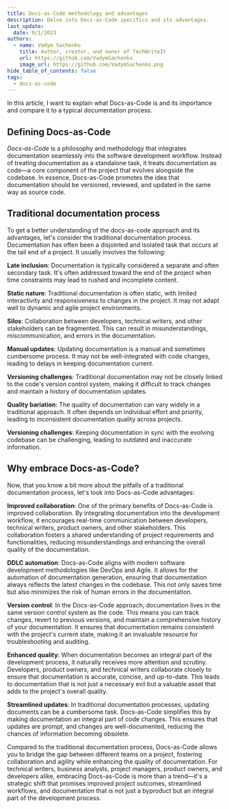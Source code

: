 ```yaml
---
title: Docs-as-Code methodology and advantages
description: Delve into Docs-as-Code specifics and its advantages.
last_update: 
  date: 9/1/2023
authors:
  - name: Vadym Sachenko
    title: Author, creator, and owner of TechWriteIt
    url: https://github.com/VadymSachenko
    image_url: https://github.com/VadymSachenko.png
hide_table_of_contents: false
tags:
  - docs-as-code
---
```


In this article, I want to explain what Docs-as-Code is and its importance and compare it to a typical documentation process.

## Defining Docs-as-Code

*Docs-as-Code* is a philosophy and methodology that integrates documentation seamlessly into the software development workflow. Instead of treating documentation as a standalone task, it treats documentation as code—a core component of the project that evolves alongside the codebase. In essence, Docs-as-Code promotes the idea that documentation should be versioned, reviewed, and updated in the same way as source code.

## Traditional documentation process

To get a better understanding of the docs-as-code approach and its advantages, let's consider the traditional documentation process. 
Documentation has often been a disjointed and isolated task that occurs at the tail end of a project. It usually involves the following:

**Late inclusion**: Documentation is typically considered a separate and often secondary task. It's often addressed toward the end of the project when time constraints may lead to rushed and incomplete content.

**Static nature**: Traditional documentation is often static, with limited interactivity and responsiveness to changes in the project. It may not adapt well to dynamic and agile project environments.

**Silos**: Collaboration between developers, technical writers, and other stakeholders can be fragmented. This can result in misunderstandings, miscommunication, and errors in the documentation.

**Manual updates**: Updating documentation is a manual and sometimes cumbersome process. It may not be well-integrated with code changes, leading to delays in keeping documentation current.

**Versioning challenges**: Traditional documentation may not be closely linked to the code's version control system, making it difficult to track changes and maintain a history of documentation updates.

**Quality bariation**: The quality of documentation can vary widely in a traditional approach. It often depends on individual effort and priority, leading to inconsistent documentation quality across projects.

**Versioning challenges**: Keeping documentation in sync with the evolving codebase can be challenging, leading to outdated and inaccurate information.

## Why embrace Docs-as-Code?

Now, that you know a bit more about the pitfalls of a traditional documentation process, let's look into Docs-as-Code advantages:

**Improved collaboration**: One of the primary benefits of Docs-as-Code is improved collaboration. By integrating documentation into the development workflow, it encourages real-time communication between developers, technical writers, product owners, and other stakeholders. This collaboration fosters a shared understanding of project requirements and functionalities, reducing misunderstandings and enhancing the overall quality of the documentation.

**DDLC automation**: Docs-as-Code aligns with modern software development methodologies like DevOps and Agile. It allows for the automation of documentation generation, ensuring that documentation always reflects the latest changes in the codebase. This not only saves time but also minimizes the risk of human errors in the documentation.

**Version control**: In the Docs-as-Code approach, documentation lives in the same version control system as the code. This means you can track changes, revert to previous versions, and maintain a comprehensive history of your documentation. It ensures that documentation remains consistent with the project's current state, making it an invaluable resource for troubleshooting and auditing.

**Enhanced quality**: When documentation becomes an integral part of the development process, it naturally receives more attention and scrutiny. Developers, product owners, and technical writers collaborate closely to ensure that documentation is accurate, concise, and up-to-date. This leads to documentation that is not just a necessary evil but a valuable asset that adds to the project's overall quality.

**Streamlined updates**: In traditional documentation processes, updating documents can be a cumbersome task. Docs-as-Code simplifies this by making documentation an integral part of code changes. This ensures that updates are prompt, and changes are well-documented, reducing the chances of information becoming obsolete.


Compared to the traditional documentation process, Docs-as-Code allows you to bridge the gap between different teams on a project, fostering collaboration and agility while enhancing the quality of documentation. For technical writers, business analysts, project managers, product owners, and developers alike, embracing Docs-as-Code is more than a trend—it's a strategic shift that promises improved project outcomes, streamlined workflows, and documentation that is not just a byproduct but an integral part of the development process.